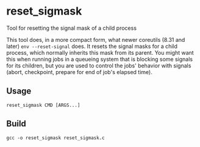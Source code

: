 # reset_sigmask
Tool for resetting the signal mask of a child process

This tool does, in a more compact form, what newer coreutils (8.31 and later) `env --reset-signal` does.
It resets the signal masks for a child process, which normally inherits this mask from its parent.
You might want this when running jobs in a queueing system that is blocking some signals for its children, but you
are used to control the jobs' behavior with signals (abort, checkpoint, prepare for end of job's elapsed time).

## Usage
```
reset_sigmask CMD [ARGS...]
```

## Build
```
gcc -o reset_sigmask reset_sigmask.c
```
